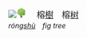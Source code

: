 
<img height=20 src=https://lessesity.com/language/img/fruits/fig.svg><img height=20 src=https://raw.githubusercontent.com/googlefonts/noto-emoji/main/svg/emoji_u1f333.svg>
<big>　榕[樹]()　榕[树]()　</big>   
*róng[shù]()*　*fig tree*

